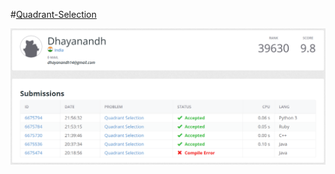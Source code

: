 #[Quadrant-Selection](https://open.kattis.com/problems/quadrant)

![Quadrant-Selection](/Quadrant.png)

